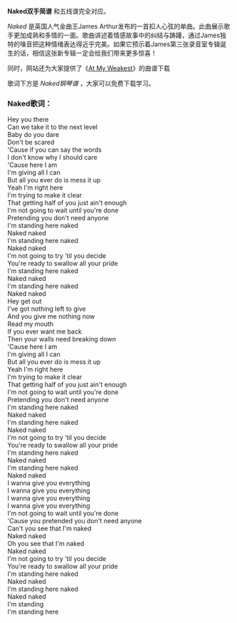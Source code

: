 

**Naked双手简谱** 和五线谱完全对应。

_Naked_ 是英国人气金曲王James
Arthur发布的一首扣人心弦的单曲。此曲展示歌手更加成熟和多情的一面。歌曲讲述着情感故事中的纠结与踌躇，通过James独特的嗓音把这种情绪表达得近乎完美。如果它预示着James第三张录音室专辑诞生的话，相信这张新专辑一定会给我们带来更多惊喜！

同时，网站还为大家提供了《[At My Weakest](Music-9306-At-My-Weakest-James-Arthur.html "At My
Weakest")》的曲谱下载

歌词下方是 _Naked钢琴谱_ ，大家可以免费下载学习。

### Naked歌词：

Hey you there  
Can we take it to the next level  
Baby do you dare  
Don't be scared  
'Cause if you can say the words  
I don't know why I should care  
'Cause here I am  
I'm giving all I can  
But all you ever do is mess it up  
Yeah I'm right here  
I'm trying to make it clear  
That getting half of you just ain't enough  
I'm not going to wait until you're done  
Pretending you don't need anyone  
I'm standing here naked  
Naked naked  
I'm standing here naked  
Naked naked  
I'm not going to try 'til you decide  
You're ready to swallow all your pride  
I'm standing here naked  
Naked naked  
I'm standing here naked  
Naked naked  
Hey get out  
I've got nothing left to give  
And you give me nothing now  
Read my mouth  
If you ever want me back  
Then your walls need breaking down  
'Cause here I am  
I'm giving all I can  
But all you ever do is mess it up  
Yeah I'm right here  
I'm trying to make it clear  
That getting half of you just ain't enough  
I'm not going to wait until you're done  
Pretending you don't need anyone  
I'm standing here naked  
Naked naked  
I'm standing here naked  
Naked naked  
I'm not going to try 'til you decide  
You're ready to swallow all your pride  
I'm standing here naked  
Naked naked  
I'm standing here naked  
Naked naked  
I wanna give you everything  
I wanna give you everything  
I wanna give you everything  
I wanna give you everything  
I'm not going to wait until you're done  
'Cause you pretended you don't need anyone  
Can't you see that I'm naked  
Naked naked  
Oh you see that I'm naked  
Naked naked  
I'm not going to try 'til you decide  
You're ready to swallow all your pride  
I'm standing here naked  
Naked naked  
I'm standing here naked  
Naked naked  
I'm standing  
I'm standing here

